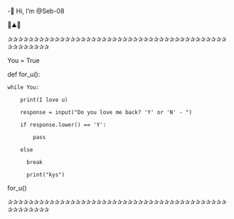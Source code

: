 -👋 Hi, I’m @Seb-08

🌊⛰️🌴

✰✰✰✰✰✰✰✰✰✰✰✰✰✰✰✰✰✰✰✰✰✰✰✰✰✰✰✰✰✰✰✰✰✰✰✰✰✰✰✰✰✰✰✰✰✰✰✰✰✰

You = True


def for_u():

    while You:

        print(I love u)

        response = input("Do you love me back? 'Y' or 'N' - ")

        if response.lower() == 'Y':

            pass

        else

          break

          print("kys")
        

for_u()

✰✰✰✰✰✰✰✰✰✰✰✰✰✰✰✰✰✰✰✰✰✰✰✰✰✰✰✰✰✰✰✰✰✰✰✰✰✰✰✰✰✰✰✰✰✰✰✰✰✰
